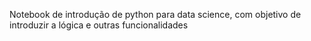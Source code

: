 Notebook de introdução de python para data science, com objetivo de introduzir a lógica e outras funcionalidades
